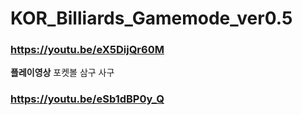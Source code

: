 # KOR_Billiards_Gamemode_ver0.5

### https://youtu.be/eX5DijQr60M
**플레이영상** 포켓볼 삼구 사구

### https://youtu.be/eSb1dBP0y_Q
